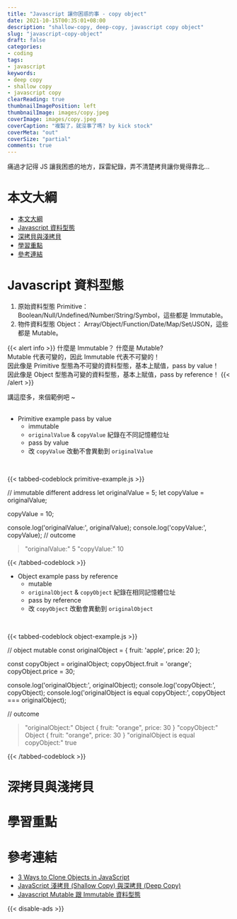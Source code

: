 ```yaml
---
title: "Javascript 讓你困惑的事 - copy object"
date: 2021-10-15T00:35:01+08:00
description: "shallow-copy, deep-copy, javascript copy object"
slug: "javascript-copy-object"
draft: false
categories:
- coding
tags:
- javascript
keywords:
- deep copy
- shallow copy
- javascript copy
clearReading: true
thumbnailImagePosition: left
thumbnailImage: images/copy.jpeg
coverImage: images/copy.jpeg
coverCaption: "複製了，就沒事了嗎? by kick stock"
coverMeta: "out"
coverSize: "partial"
comments: true
---
```

痛過才記得 JS 讓我困惑的地方，踩雷紀錄，弄不清楚拷貝讓你覺得靠北...
<!--more-->
# 本文大綱
- [本文大綱](#本文大綱)
- [Javascript 資料型態](#javascript-資料型態)
- [深拷貝與淺拷貝](#深拷貝與淺拷貝)
- [學習重點](#學習重點)
- [參考連結](#參考連結)

# Javascript 資料型態
1. 原始資料型態 Primitive：Boolean/Null/Undefined/Number/String/Symbol，這些都是 Immutable。
2. 物件資料型態 Object： Array/Object/Function/Date/Map/Set/JSON，這些都是 Mutable。

{{< alert info >}}
什麼是 Immutable？ 什麼是 Mutable?  
Mutable 代表可變的，因此 Immutable 代表不可變的！  
因此像是 Primitive 型態為不可變的資料型態，基本上賦值，pass by value！  
因此像是 Object 型態為可變的資料型態，基本上賦值，pass by reference！
{{< /alert >}}
<br/>

講這麼多，來個範例吧 ~   
<br/>
* Primitive example pass by value  
    * immutable
    * `originalValue` & `copyValue` 紀錄在不同記憶體位址
    * pass by value
    * 改 `copyValue` 改動不會異動到 `originalValue`  
<br/>

{{< tabbed-codeblock primitive-example.js >}}
<!-- tab javascript -->
// immutable different address
let originalValue = 5;
let copyValue = originalValue;

copyValue = 10;

console.log('originalValue:', originalValue);
console.log('copyValue:', copyValue);
// outcome
> "originalValue:" 5
> "copyValue:" 10
<!-- endtab -->
{{< /tabbed-codeblock >}}
<br/>
* Object example pass by reference  
    * mutable
    * `originalObject` & `copyObject` 紀錄在相同記憶體位址
    * pass by reference
    * 改 `copyObject` 改動會異動到 `originalObject`
<br/>  
  
{{< tabbed-codeblock object-example.js >}}
<!-- tab javascript -->
// object mutable
const originalObject = {
  fruit: 'apple',
  price: 20
};

const copyObject = originalObject;
copyObject.fruit = 'orange';
copyObject.price = 30;

console.log('originalObject:', originalObject);
console.log('copyObject:', copyObject);
console.log('originalObject is equal copyObject:', copyObject === originalObject);

// outcome
> "originalObject:" Object { fruit: "orange", price: 30 }
> "copyObject:" Object { fruit: "orange", price: 30 }
> "originalObject is equal copyObject:" true
<!-- endtab -->
{{< /tabbed-codeblock >}}

# 深拷貝與淺拷貝

# 學習重點

# 參考連結
* [3 Ways to Clone Objects in JavaScript](https://www.samanthaming.com/tidbits/70-3-ways-to-clone-objects/)
* [JavaScript 淺拷貝 (Shallow Copy) 與深拷貝 (Deep Copy)](https://awdr74100.github.io/2019-10-24-javascript-deepcopy/)
* [Javascript Mutable 跟 Immutable 資料型態](https://ithelp.ithome.com.tw/articles/10193474)

{{< disable-ads >}}